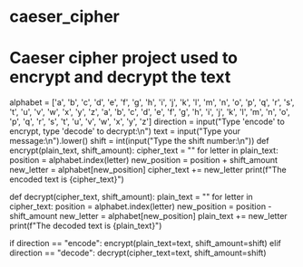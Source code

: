 # caeser_cipher
 # Caeser cipher project used to encrypt and decrypt the text
alphabet = ['a', 'b', 'c', 'd', 'e', 'f', 'g', 'h', 'i', 'j', 'k', 'l', 'm', 'n', 'o', 'p', 'q', 'r', 's', 't', 'u', 'v', 'w', 'x', 'y', 'z', 'a', 'b', 'c', 'd', 'e', 'f', 'g', 'h', 'i', 'j', 'k', 'l', 'm', 'n', 'o', 'p', 'q', 'r', 's', 't', 'u', 'v', 'w', 'x', 'y', 'z']
direction = input("Type 'encode' to encrypt, type 'decode' to decrypt:\n")
text = input("Type your message:\n").lower()
shift = int(input("Type the shift number:\n"))
def encrypt(plain_text, shift_amount):
  cipher_text = ""
  for letter in plain_text:
    position = alphabet.index(letter)
    new_position = position + shift_amount
    new_letter = alphabet[new_position]
    cipher_text += new_letter
  print(f"The encoded text is {cipher_text}")
  

def decrypt(cipher_text, shift_amount):
  plain_text = ""
  for letter in cipher_text:
    position = alphabet.index(letter)
    new_position = position - shift_amount
    new_letter = alphabet[new_position]
    plain_text += new_letter
  print(f"The decoded text is {plain_text}")

if direction == "encode":
  encrypt(plain_text=text, shift_amount=shift)
elif direction == "decode":
  decrypt(cipher_text=text, shift_amount=shift)
